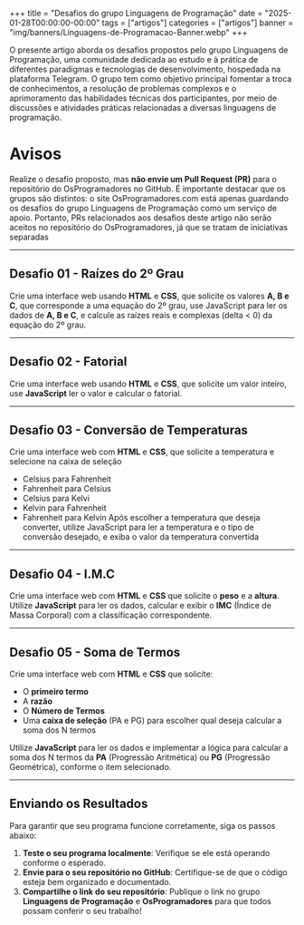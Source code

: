 +++
title = "Desafios do grupo Linguagens de Programação"
date = "2025-01-28T00:00:00-00:00"
tags = ["artigos"]
categories = ["artigos"]
banner = "img/banners/Linguagens-de-Programacao-Banner.webp"
+++

O presente artigo aborda os desafios propostos pelo grupo Linguagens de Programação, uma comunidade dedicada ao estudo e à prática de diferentes paradigmas e tecnologias de desenvolvimento, hospedada na plataforma Telegram. O grupo tem como objetivo principal fomentar a troca de conhecimentos, a resolução de problemas complexos e o aprimoramento das habilidades técnicas dos participantes, por meio de discussões e atividades práticas relacionadas a diversas linguagens de programação.

<!--more-->
# Avisos
Realize o desafio proposto, mas **não envie um Pull Request (PR)** para o repositório do OsProgramadores no GitHub. É importante destacar que os grupos são distintos: o site OsProgramadores.com está apenas guardando os desafios do grupo Linguagens de Programação como um serviço de apoio. Portanto, PRs relacionados aos desafios deste artigo não serão aceitos no repositório do OsProgramadores, já que se tratam de iniciativas separadas

---

## Desafio 01 - Raízes do 2º Grau
Crie uma interface web usando **HTML** e **CSS**, que solicite os valores **A, B e C**, que corresponde a uma equação do 2º grau, use JavaScript para ler os dados de **A, B e C**, e calcule as raízes reais e complexas (delta < 0) da equação do 2º grau.

---

## Desafio 02 - Fatorial
Crie uma interface web usando **HTML** e **CSS**, que solicite um valor inteiro, use **JavaScript** ler o valor e calcular o fatorial.

---

## Desafio 03 - Conversão de Temperaturas
Crie uma interface web com **HTML** e **CSS**, que solicite a temperatura e selecione na caixa de seleção
- Celsius para Fahrenheit
- Fahrenheit para Celsius
- Celsius para Kelvi
- Kelvin para Fahrenheit
- Fahrenheit para Kelvin
Após escolher a temperatura que deseja converter, utilize JavaScript para ler a temperatura e o tipo de conversão desejado, e exiba o valor da temperatura convertida

---

## Desafio 04 - I.M.C
Crie uma interface web com **HTML** e **CSS** que solicite o **peso** e a **altura**.
Utilize **JavaScript** para ler os dados, calcular e exibir o **IMC** (Índice de Massa Corporal) com a classificação correspondente.

---

## Desafio 05 - Soma de Termos
Crie uma interface web com **HTML** e **CSS** que solicite:

- O **primeiro termo**
- A **razão**
- O **Número de Termos**
- Uma **caixa de seleção** (PA e PG) para escolher qual deseja calcular a soma dos N termos

Utilize **JavaScript** para ler os dados e implementar a lógica para calcular a soma dos N termos da **PA** (Progressão Aritmética) ou **PG** (Progressão Geométrica), conforme o item selecionado.

---

## Enviando os Resultados

Para garantir que seu programa funcione corretamente, siga os passos abaixo:

1. **Teste o seu programa localmente**: Verifique se ele está operando conforme o esperado.
2. **Envie para o seu repositório no GitHub**: Certifique-se de que o código esteja bem organizado e documentado.
3. **Compartilhe o link do seu repositório**: Publique o link no grupo **Linguagens de Programação** e **OsProgramadores** para que todos possam conferir o seu trabalho!
